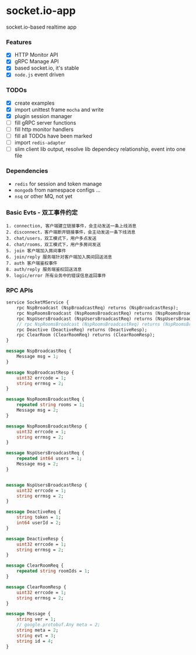 # socket.io-app
socket.io-based realtime app

### Features

* [x] HTTP Monitor API
* [x] gRPC Manage API
* [x] based socket.io, it's stable
* [x] `node.js` event driven

### TODOs

* [x] create examples
* [x] import unittest frame `mocha` and write
* [x] plugin session manager
* [ ] fill gRPC server functions
* [ ] fill http monitor handlers
* [ ] fill all TODOs have been marked
* [ ] import `redis-adapter`
* [ ] slim client lib output, resolve lib dependecy relationship, event into one file

### Dependencies

* `redis` for session and token manage
* `mongodb` from namespace configs ...
* `nsq` or other MQ, not yet


### Basic Evts - 双工事件约定

    1. connection, 客户端建立链接事件，会主动发送一条上线消息
    2. disconnect，客户端断开链接事件，会主动发送一条下线消息
    3. chat/users，双工模式下，用户多点发送
    4. chat/rooms，双工模式下，用户多房间发送
    5. join 客户端加入房间事件
    6. join/reply 服务端针对客户端加入房间回送消息
    7. auth 客户端鉴权事件
    8. auth/reply 服务端鉴权回送消息
    9. logic/error 所有业务中的错误信息返回事件

### RPC APIs

```proto
service SocketMService {
    rpc NspBroadcast (NspBroadcastReq) returns (NspBroadcastResp);
    rpc NspRoomsBroadcast (NspRoomsBroadcastReq) returns (NspRoomsBroadcastResp);
    rpc NspUsersBroadcast (NspUsersBroadcastReq) returns (NspUsersBroadcastResp);
    // rpc NspRoomsBroadcast (NspRoomsBroadcastReq) returns (NspRoomsBroadcastResp);
    rpc Deactive (DeactiveReq) returns (DeactiveResp);
    rpc ClearRoom (ClearRoomReq) returns (ClearRoomResp);
}

message NspBroadcastReq {
    Message msg = 1;
}

message NspBroadcastResp {
    uint32 errcode = 1;
    string errmsg = 2;
}

message NspRoomsBroadcastReq {
    repeated string rooms = 1;
    Message msg = 2;
}

message NspRoomsBroadcastResp {
    uint32 errcode = 1;
    string errmsg = 2;
}

message NspUsersBroadcastReq {
    repeated int64 users = 1;
    Message msg = 2;
}


message NspUsersBroadcastResp {
    uint32 errcode = 1;
    string errmsg = 2;
}

message DeactiveReq {
    string token = 1;
    int64 userId = 2; 
}

message DeactiveResp {
    uint32 errcode = 1;
    string errmsg = 2;
}

message ClearRoomReq {
    repeated string roomIds = 1;
}

message ClearRoomResp {
    uint32 errcode = 1;
    string errmsg = 2;
}

message Message {
    string ver = 1;
    // google.protobuf.Any meta = 2;
    string meta = 2;
    string evt = 3;
    string id = 4;
} 
```